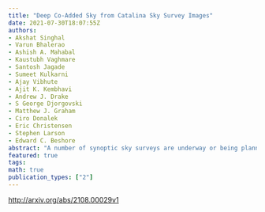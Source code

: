 ```yaml
---
title: "Deep Co-Added Sky from Catalina Sky Survey Images"
date: 2021-07-30T18:07:55Z
authors:
- Akshat Singhal
- Varun Bhalerao
- Ashish A. Mahabal
- Kaustubh Vaghmare
- Santosh Jagade
- Sumeet Kulkarni
- Ajay Vibhute
- Ajit K. Kembhavi
- Andrew J. Drake
- S George Djorgovski
- Matthew J. Graham
- Ciro Donalek
- Eric Christensen
- Stephen Larson
- Edward C. Beshore
abstract: "A number of synoptic sky surveys are underway or being planned. Typically they are done with small telescopes and relatively short exposure times. A search for transient or variable sources involves comparison with deeper baseline images, ideally obtained through the same telescope and camera. With that in mind we have stacked images from the 0.68~m Schmidt telescope on Mt. Bigelow taken over ten years as part of the Catalina Sky Survey. In order to generate deep reference images for the Catalina Real-time Transient Survey, close to 0.8 million images over 8000 fields and covering over 27000~sq.~deg. have gone into the deep stack that goes up to 3 magnitudes deeper than individual images. CRTS system does not use a filter in imaging, hence there is no standard passband in which the optical magnitude is measured. We estimate depth by comparing these wide-band unfiltered co-added images with images in the $g$-band and find that the image depth ranges from 22.0--24.2 across the sky, with a 200-image stack attaining an equivalent AB magnitude sensitivity of 22.8. We compared various state-of-the-art software packages for co-adding astronomical images and have used SWarp for the stacking. We describe here the details of the process adopted. This methodology may be useful in other panoramic imaging applications, and to other surveys as well. The stacked images are available through a server at Inter-University Centre for Astronomy and Astrophysics (IUCAA)."
featured: true
tags:
math: true
publication_types: ["2"]
---
```

http://arxiv.org/abs/2108.00029v1